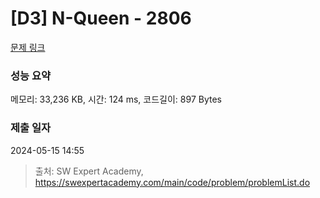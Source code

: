 # [D3] N-Queen - 2806 

[문제 링크](https://swexpertacademy.com/main/code/problem/problemDetail.do?contestProbId=AV7GKs06AU0DFAXB) 

### 성능 요약

메모리: 33,236 KB, 시간: 124 ms, 코드길이: 897 Bytes

### 제출 일자

2024-05-15 14:55



> 출처: SW Expert Academy, https://swexpertacademy.com/main/code/problem/problemList.do